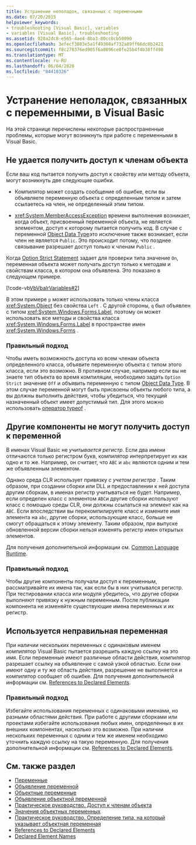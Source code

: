 ```yaml
---
title: Устранение неполадок, связанных с переменными
ms.date: 07/20/2015
helpviewer_keywords:
- troubleshooting [Visual Basic], variables
- variables [Visual Basic], troubleshooting
ms.assetid: 928a2dc8-e565-4ae4-8ba3-80cc0cb50090
ms.openlocfilehash: 3efecf3883e5a1f49308af732a89ff66dc8b2421
ms.sourcegitcommit: f8c270376ed905f6a8896ce0fe25b4f4b38ff498
ms.translationtype: MT
ms.contentlocale: ru-RU
ms.lasthandoff: 06/04/2020
ms.locfileid: "84410326"
---
```

# <a name="troubleshooting-variables-in-visual-basic"></a>Устранение неполадок, связанных с переменными, в Visual Basic
На этой странице перечислены некоторые распространенные проблемы, которые могут возникнуть при работе с переменными в Visual Basic.  
  
## <a name="unable-to-access-members-of-an-object"></a>Не удается получить доступ к членам объекта  
 Если ваш код пытается получить доступ к свойству или методу объекта, могут возникнуть две следующие ошибки.  
  
- Компилятор может создать сообщение об ошибке, если вы объявляете переменную объекта с определенным типом и затем ссылаетесь на член, не определенный этим типом.  
  
- <xref:System.MemberAccessException> времени выполнения возникает, когда объект, присвоенный переменной объекта, не является элементом, доступ к которому пытается получить код. В случае с переменной [Object Data Type](../../../language-reference/data-types/object-data-type.md)это исключение также возникает, если член не является `Public`. Это происходит потому, что позднее связывание разрешает доступ только к членам `Public` .  
  
 Когда [Option Strict Statement](../../../language-reference/statements/option-strict-statement.md) задает для проверки типа значение `On`, переменная объекта может получать доступ только к методам и свойствам класса, в котором она объявлена. Это показано в следующем примере.  

 [!code-vb[VbVbalrVariables#2](~/samples/snippets/visualbasic/VS_Snippets_VBCSharp/VbVbalrVariables/VB/Class1.vb#2)]  
  
 В этом примере `p` может использовать только члены класса <xref:System.Object> без свойства `Left` . С другой стороны, `q` был объявлен с типом <xref:System.Windows.Forms.Label>, поэтому он может использовать все методы и свойства класса <xref:System.Windows.Forms.Label> в пространстве имен <xref:System.Windows.Forms> .  
  
### <a name="correct-approach"></a>Правильный подход  
 Чтобы иметь возможность доступа ко всем членам объекта определенного класса, объявите переменную объекта с типом этого класса, если это возможно. В противном случае, например если вы не знаете тип объекта во время компиляции, необходимо задать `Option Strict` значение `Off` и объявить переменную с типом [Object Data Type](../../../language-reference/data-types/object-data-type.md). В этом случае переменной могут быть присвоены объекты любого типа, а вы должны выполнить действия, чтобы убедиться, что текущий назначенный объект имеет допустимый тип. Для этого можно использовать [оператор typeof](../../../language-reference/operators/typeof-operator.md) .  
  
## <a name="other-components-cannot-access-your-variable"></a>Другие компоненты не могут получить доступ к переменной  
 В именах Visual Basic не *учитывается регистр*. Если два имени отличаются только регистром букв, компилятор интерпретирует их как одно и то же. Например, он считает, что `ABC` и `abc` являются одним и тем же объявленным элементом.  
  
 Однако среда CLR использует привязку *с учетом регистра* . Таким образом, при создании сборки или DLL и предоставлении к ней доступа другим сборкам, в именах регистр учитываться не будет. Например, если определен класс с элементом `ABC`и другие сборки используют класс с помощью среды CLR, они должны ссылаться на элемент как на `ABC`. Если впоследствии вы перекомпилируете класс и измените имя элемента на `abc`, другие сборки, использующие класс, больше не смогут обращаться к этому элементу. Таким образом, при выпуске обновленной версии сборки нельзя изменять регистр имен открытых элементов.  
  
 Для получения дополнительной информации см. [Common Language Runtime](../../../../standard/clr.md).  
  
### <a name="correct-approach"></a>Правильный подход  
 Чтобы другие компоненты получали доступ к переменным, рассматривайте их имена так, как если бы в них учитывался регистр. При тестировании класса или модуля убедитесь, что другие сборки выполняют привязку к нужным переменным. После публикации компонента не изменяйте существующие имена переменных и их регистр.  
  
## <a name="wrong-variable-being-used"></a>Используется неправильная переменная  
 При наличии нескольких переменных с одинаковым именем компилятор Visual Basic пытается разрешить каждую ссылку на это имя. Если переменные имеют различные области действия, компилятор разрешает ссылку на объявление с самой узкой областью. Если они имеют одну и ту же область действия, разрешение не выполняется и компилятор сообщает об ошибке. Для получения дополнительной информации см. [References to Declared Elements](../declared-elements/references-to-declared-elements.md).  
  
### <a name="correct-approach"></a>Правильный подход  
 Избегайте использования переменных с одинаковыми именами, но разными областями действия. При работе с другими сборками или проектами избегайте использования любых имен, определенных в их внешних компонентах, насколько это возможно. При наличии нескольких переменных с одним и тем же именем необходимо уточнить каждую ссылку на такую переменную. Для получения дополнительной информации см. [References to Declared Elements](../declared-elements/references-to-declared-elements.md).  
  
## <a name="see-also"></a>См. также раздел

- [Переменные](index.md)
- [Объявление переменной](variable-declaration.md)
- [Объектные переменные](object-variables.md)
- [Объявление объектной переменной](object-variable-declaration.md)
- [Практическое руководство. Доступ к членам объекта](how-to-access-members-of-an-object.md)
- [Значения объектных переменных](object-variable-values.md)
- [Практическое руководство. Определение типа, на который указывает объектная переменная](how-to-determine-what-type-an-object-variable-refers-to.md)
- [References to Declared Elements](../declared-elements/references-to-declared-elements.md)
- [Declared Element Names](../declared-elements/declared-element-names.md)
